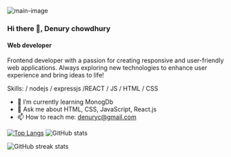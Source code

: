 ![main-image](https://github.com/user-attachments/assets/3ab17cb1-e5b9-42b0-8cae-b6e941b1fa78)

### Hi there 👋, Denury chowdhury
#### Web developer
Frontend developer with a passion for creating responsive and user-friendly web applications. Always exploring new technologies to enhance user experience and bring ideas to life!

Skills: / nodejs / expressjs /REACT / JS / HTML / CSS
- 🌱 I’m currently learning MonogDb 
- 💬 Ask me about HTML, CSS, JavaScript, React.js 
- 📫 How to reach me: denuryc@gmail.com 

[![Top Langs](https://github-readme-stats.vercel.app/api/top-langs/?username=Denurychowdhury)](https://github.com/anuraghazra/github-readme-stats) ![GitHub stats](https://github-readme-stats.vercel.app/api?username=Denurychowdhury&show_icons=true&count_private=true)  

![GitHub streak stats](https://streak-stats.demolab.com/?user=Denurychowdhury)  


<!---
Denurychowdhury/Denurychowdhury is a ✨ special ✨ repository because its `README.md` (this file) appears on your GitHub profile.
You can click the Preview link to take a look at your changes.
--->

